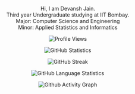 <p align="center"> Hi, I am Devansh Jain. <br> Third year Undergraduate studying at IIT Bombay. <br> Major: Computer Science and Engineering <br> Minor: Applied Statistics and Informatics </p>

<p align="center">
  <img alt="Profile Views" src="https://komarev.com/ghpvc/?username=devansh-dvj&style=plastic&color=blueviolet"/>
</p>

<p align="center">
  <img alt="GitHub Statistics" src="https://github-readme-stats.vercel.app/api?username=devansh-dvj&count_private=true&show_icons=true&theme=dracula">
</p>

<p align="center">
  <img alt="GitHub Streak" src="http://github-readme-streak-stats.herokuapp.com?user=devansh-dvj&theme=dracula">
</p>

<p align="center">
  <img alt="GitHub Language Statistics" src="https://github-readme-stats.vercel.app/api/top-langs/?username=devansh-dvj&layout=compact&theme=dark&langs_count=10&hide=html,objective-c,jupyter%20notebook,scss">
</p>

<p align="center">
  <img alt="Github Activity Graph" src="https://activity-graph.herokuapp.com/graph?username=devansh-dvj&theme=dracula">
</p>
